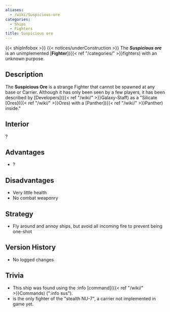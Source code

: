 ```yaml
---
aliases:
  - /wiki/Suspicious-ore
categories:
  - Ships
  - Fighters
title: Suspicious ore
---
```


{{< shipInfobox >}} {{< notices/underConstruction >}} The **_Suspicious ore_** is an unimplemented [**Fighter**]({{< ref "/categories/" >}}fighters) with an unknown purpose.

## Description

The **Suspicious Ore** is a strange Fighter that cannot be spawned at any base or Carrier. Although it has only been seen by a few players, it has been described by [Developers]({{< ref "/wiki/" >}}Galaxy-Staff) as a "Silicate [Ores]({{< ref "/wiki/" >}}Ores) with a [Panther]({{< ref "/wiki/" >}}Panther) inside."

## Interior

?

## Advantages

- ?

## Disadvantages

- Very little health
- No combat weaponry

## Strategy

- Fly around and annoy ships, but avoid all incoming fire to prevent being one-shot

## Version History

- No logged changes

## Trivia

- This ship was found using the :info [command]({{< ref "/wiki/" >}}Commands) (":info sus").
- is the only fighter of the "stealth NU-7", a carrier not implemented in game yet.
